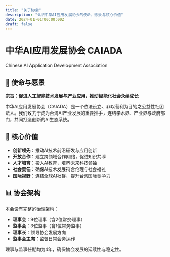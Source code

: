 ```yaml
---
title: "关于协会"
description: "认识中华AI应用发展协会的使命、愿景与核心价值"
date: 2024-01-01T00:00:00Z
draft: false
---
```


# 中华AI应用发展协会 CAIADA

Chinese AI Application Development Association

## 🎯 使命与愿景

**宗旨：促进人工智能技术发展与产业应用，推动智能化社会永续成长**

中华AI应用发展协会（CAIADA）是一个依法设立、非以营利为目的之公益性社团法人。我们致力于成为台湾AI产业发展的重要推手，连结学术界、产业界与政府部门，共同打造创新的AI生态系统。

## 🌟 核心价值

- **创新领先**：推动AI技术前沿研发与应用创新
- **开放合作**：建立跨领域合作网络，促进知识共享
- **人才培育**：投入AI教育，培养未来科技领袖
- **社会责任**：确保AI技术发展符合伦理与社会福祉
- **国际视野**：连结全球AI社群，提升台湾国际竞争力

## 📊 协会架构

本会设有完整的治理架构：
- **理事会**：9位理事（含2位常务理事）
- **监事会**：3位监事（含1位常务监事）
- **理事长**：领导协会发展方向
- **监事会主席**：监督日常会务运作

理事与监事任期均为4年，确保协会发展的延续性与稳定性。